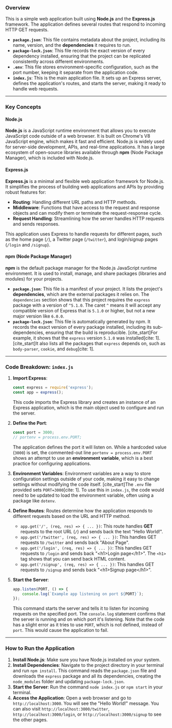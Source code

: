 ### Overview

This is a simple web application built using **Node.js** and the **Express.js** framework. The application defines several routes that respond to incoming HTTP GET requests.

  * **`package.json`**: This file contains metadata about the project, including its name, version, and the **dependencies** it requires to run.
  * **`package-lock.json`**: This file records the exact version of every dependency installed, ensuring that the project can be replicated consistently across different environments.
  * **`.env`**: This file stores environment-specific configuration, such as the port number, keeping it separate from the application code.
  * **`index.js`**: This is the main application file. It sets up an Express server, defines the application's routes, and starts the server, making it ready to handle web requests.

-----

### Key Concepts

#### Node.js

**Node.js** is a JavaScript runtime environment that allows you to execute JavaScript code outside of a web browser. It is built on Chrome's V8 JavaScript engine, which makes it fast and efficient. Node.js is widely used for server-side development, APIs, and real-time applications. It has a large ecosystem of open-source libraries available through **npm** (Node Package Manager), which is included with Node.js.

#### Express.js

**Express.js** is a minimal and flexible web application framework for Node.js. It simplifies the process of building web applications and APIs by providing robust features for:

  * **Routing**: Handling different URL paths and HTTP methods.
  * **Middleware**: Functions that have access to the request and response objects and can modify them or terminate the request-response cycle.
  * **Request Handling**: Streamlining how the server handles HTTP requests and sends responses.

This application uses Express to handle requests for different pages, such as the home page (`/`), a Twitter page (`/twitter`), and login/signup pages (`/login` and `/signup`).

#### npm (Node Package Manager)

**npm** is the default package manager for the Node.js JavaScript runtime environment. It is used to install, manage, and share packages (libraries and modules) for your projects.

  * **`package.json`**: This file is a manifest of your project. It lists the project's **dependencies**, which are the external packages it relies on. The `dependencies` section shows that this project requires the `express` package with a version of `^5.1.0`. The caret `^` means it will accept any compatible version of Express that is `5.1.0` or higher, but not a new major version like `6.0.0`.
  * **`package-lock.json`**: This file is automatically generated by npm. It records the exact version of every package installed, including its sub-dependencies, ensuring that the build is reproducible. [cite\_start]For example, it shows that the `express` version `5.1.0` was installed[cite: 1]. [cite\_start]It also lists all the packages that `express` depends on, such as `body-parser`, `cookie`, and `debug`[cite: 1].

-----

### Code Breakdown: `index.js`

1.  **Import Express**:

    ```javascript
    const express = require('express');
    const app = express();
    ```

    This code imports the Express library and creates an instance of an Express application, which is the main object used to configure and run the server.

2.  **Define the Port**:

    ```javascript
    const port = 3000;
    // portenv = process.env.PORT;
    ```

    The application defines the port it will listen on. While a hardcoded value (`3000`) is set, the commented-out line `portenv = process.env.PORT` shows an attempt to use an **environment variable**, which is a best practice for configuring applications.

3.  **Environment Variables**:
    Environment variables are a way to store configuration settings outside of your code, making it easy to change settings without modifying the code itself. [cite\_start]The `.env` file provided sets `PORT=3000`[cite: 1]. To use this in `index.js`, the code would need to be updated to load the environment variable, often using a package like `dotenv`.

4.  **Define Routes**:
    Routes determine how the application responds to different requests based on the URL and HTTP method.

      * `app.get('/', (req, res) => { ... })`: This route handles **GET** requests to the root URL (`/`) and sends back the text "Hello World\!".
      * `app.get('/twitter', (req, res) => { ... })`: This handles GET requests to `/twitter` and sends back "About Page".
      * `app.get('/login', (req, res) => { ... })`: This handles GET requests to `/login` and sends back "\<h1\>Login page\</h1\>". The `<h1>` tag shows that you can send back HTML content.
      * `app.get('/signup', (req, res) => { ... })`: This handles GET requests to `/signup` and sends back "\<h1\>Signup page\</h1\>".

5.  **Start the Server**:

    ```javascript
    app.listen(PORT, () => {
        console.log(`Example app listening on port ${PORT}`);
    });
    ```

    This command starts the server and tells it to listen for incoming requests on the specified port. The `console.log` statement confirms that the server is running and on which port it's listening. Note that the code has a slight error as it tries to use `PORT`, which is not defined, instead of `port`. This would cause the application to fail.

-----

### How to Run the Application

1.  **Install Node.js**: Make sure you have Node.js installed on your system.
2.  **Install Dependencies**: Navigate to the project directory in your terminal and run `npm install`. This command reads the `package.json` file and downloads the `express` package and all its dependencies, creating the `node_modules` folder and updating `package-lock.json`.
3.  **Start the Server**: Run the command `node index.js` or `npm start` in your terminal.
4.  **Access the Application**: Open a web browser and go to `http://localhost:3000`. You will see the "Hello World\!" message. You can also visit `http://localhost:3000/twitter`, `http://localhost:3000/login`, or `http://localhost:3000/signup` to see the other pages.